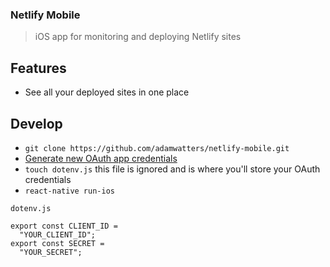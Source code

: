 ### Netlify Mobile

> iOS app for monitoring and deploying Netlify sites

## Features

- See all your deployed sites in one place

## Develop

- `git clone https://github.com/adamwatters/netlify-mobile.git`
- [Generate new OAuth app credentials](https://app.netlify.com/account/applications)
- `touch dotenv.js` this file is ignored and is where you'll store your OAuth credentials
- `react-native run-ios`

```
dotenv.js

export const CLIENT_ID =
  "YOUR_CLIENT_ID";
export const SECRET =
  "YOUR_SECRET";
```
